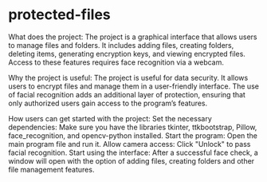 # protected-files

What does the project:
The project is a graphical interface that allows users to manage files and folders. It includes adding files, creating folders, deleting items, generating encryption keys, and viewing encrypted files. Access to these features requires face recognition via a webcam.

Why the project is useful:
The project is useful for data security. It allows users to encrypt files and manage them in a user-friendly interface. The use of facial recognition adds an additional layer of protection, ensuring that only authorized users gain access to the program’s features.

How users can get started with the project:
Set the necessary dependencies: Make sure you have the libraries tkinter, ttkbootstrap, Pillow, face_recognition, and opencv-python installed.
Start the program: Open the main program file and run it.
Allow camera access: Click "Unlock" to pass facial recognition.
Start using the interface: After a successful face check, a window will open with the option of adding files, creating folders and other file management features.


